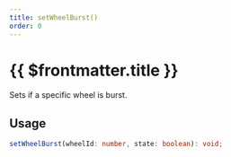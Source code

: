 ```yaml
---
title: setWheelBurst()
order: 0
---
```


# {{ $frontmatter.title }}

Sets if a specific wheel is burst.

## Usage

```ts
setWheelBurst(wheelId: number, state: boolean): void;
```
